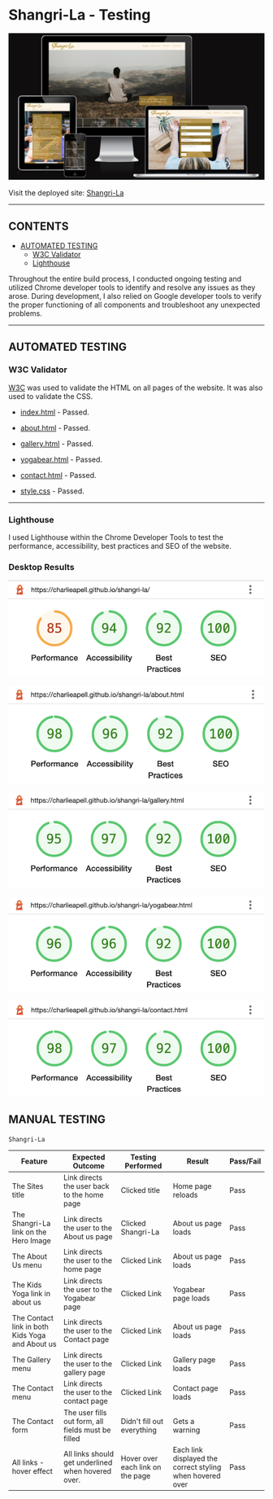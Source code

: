 # Shangri-La -  Testing

![Shangri-La shown on a variety of screen sizes](documentation/devices.png)

Visit the deployed site: [Shangri-La](https://charlieapell.github.io/shangri-la/index.html)

- - -

## CONTENTS

* [AUTOMATED TESTING](#AUTOMATED-TESTING)
  * [W3C Validator](#W3C-Validator)
  * [Lighthouse](#Lighthouse)

Throughout the entire build process, I conducted ongoing testing and utilized Chrome developer tools to identify and resolve any issues as they arose. During development, I also relied on Google developer tools to verify the proper functioning of all components and troubleshoot any unexpected problems.

- - -

## AUTOMATED TESTING

### W3C Validator

[W3C](https://validator.w3.org/) was used to validate the HTML on all pages of the website. It was also used to validate the CSS.

* [index.html](documentation/testing/index.png) - Passed.
* [about.html](documentation/testing/about.png) - Passed.
* [gallery.html](documentation/testing/gallery.png) - Passed.
* [yogabear.html](documentation/testing/yogabear.png) - Passed.
* [contact.html](documentation/testing/contact.png) - Passed.

* [style.css](documentation/testing/w3css.png) - Passed.

- - -

### Lighthouse

I used Lighthouse within the Chrome Developer Tools to test the performance, accessibility, best practices and SEO of the website.

### Desktop Results

![index.html](documentation/testing/lhindex.png)

![about.html](documentation/testing/lhabout.png)

![gallery.html](documentation/testing/lhgallery.png)

![yogabear.html](documentation/testing/lhyogabear.png)

![contact.html](documentation/testing/lhcontact.png)


## MANUAL TESTING

`Shangri-La`

| Feature | Expected Outcome | Testing Performed | Result | Pass/Fail |
| --- | --- | --- | --- | --- |
| The Sites title | Link directs the user back to the home page | Clicked title | Home page reloads | Pass |
| The Shangri-La link on the Hero Image | Link directs the user to the About us page | Clicked Shangri-La | About us page loads | Pass |
| The About Us menu | Link directs the user to the home page | Clicked Link | About us page loads | Pass |
| The Kids Yoga link in about us | Link directs the user to the Yogabear page | Clicked Link | Yogabear page loads | Pass |
| The Contact link in both Kids Yoga and About us | Link directs the user to the Contact page | Clicked Link | About us page loads | Pass |
| The Gallery menu | Link directs the user to the gallery page | Clicked Link | Gallery page loads | Pass |
| The Contact menu | Link directs the user to the contact page | Clicked Link | Contact page loads | Pass |
| The Contact form | The user fills out form, all fields must be filled | Didn't fill out everything| Gets a warning | Pass |
| All links - hover effect | All links should get underlined when hovered over. | Hover over each link on the page | Each link displayed the correct styling when hovered over | Pass |